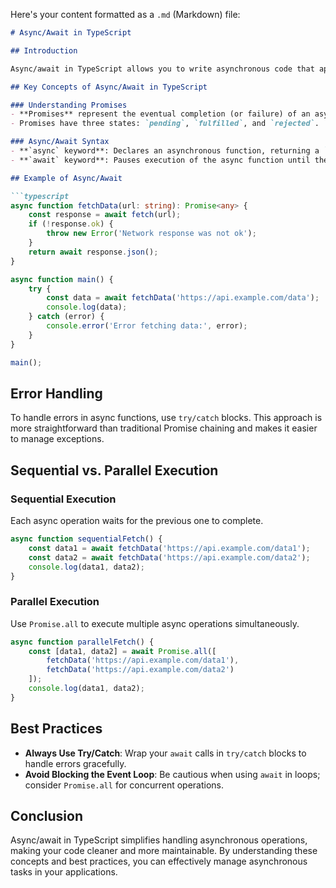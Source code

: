 Here's your content formatted as a `.md` (Markdown) file:

```markdown
# Async/Await in TypeScript

## Introduction

Async/await in TypeScript allows you to write asynchronous code that appears synchronous, enhancing readability and maintainability. This guide covers the basics of async/await, error handling, and best practices for handling asynchronous operations.

## Key Concepts of Async/Await in TypeScript

### Understanding Promises
- **Promises** represent the eventual completion (or failure) of an asynchronous operation and its resulting value.
- Promises have three states: `pending`, `fulfilled`, and `rejected`.

### Async/Await Syntax
- **`async` keyword**: Declares an asynchronous function, returning a `Promise`.
- **`await` keyword**: Pauses execution of the async function until the `Promise` is resolved.

## Example of Async/Await

```typescript
async function fetchData(url: string): Promise<any> {
    const response = await fetch(url);
    if (!response.ok) {
        throw new Error('Network response was not ok');
    }
    return await response.json();
}

async function main() {
    try {
        const data = await fetchData('https://api.example.com/data');
        console.log(data);
    } catch (error) {
        console.error('Error fetching data:', error);
    }
}

main();
```

## Error Handling
To handle errors in async functions, use `try/catch` blocks. This approach is more straightforward than traditional Promise chaining and makes it easier to manage exceptions.

## Sequential vs. Parallel Execution

### Sequential Execution
Each async operation waits for the previous one to complete.

```typescript
async function sequentialFetch() {
    const data1 = await fetchData('https://api.example.com/data1');
    const data2 = await fetchData('https://api.example.com/data2');
    console.log(data1, data2);
}
```

### Parallel Execution
Use `Promise.all` to execute multiple async operations simultaneously.

```typescript
async function parallelFetch() {
    const [data1, data2] = await Promise.all([
        fetchData('https://api.example.com/data1'),
        fetchData('https://api.example.com/data2')
    ]);
    console.log(data1, data2);
}
```

## Best Practices
- **Always Use Try/Catch**: Wrap your `await` calls in `try/catch` blocks to handle errors gracefully.
- **Avoid Blocking the Event Loop**: Be cautious when using `await` in loops; consider `Promise.all` for concurrent operations.

## Conclusion
Async/await in TypeScript simplifies handling asynchronous operations, making your code cleaner and more maintainable. By understanding these concepts and best practices, you can effectively manage asynchronous tasks in your applications.

